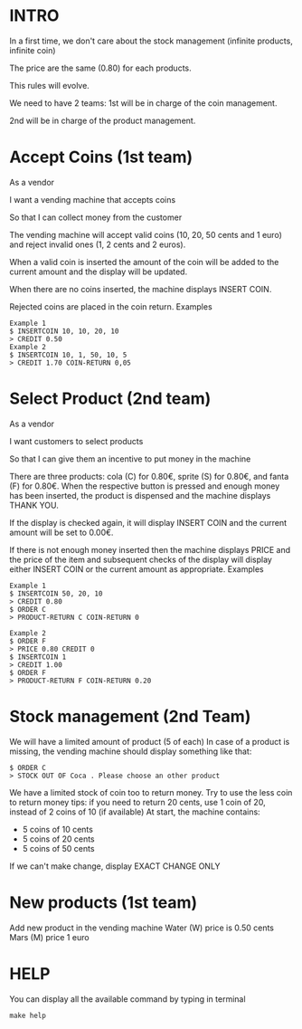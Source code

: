 # INTRO
In a first time, we don't care about the stock management (infinite products, infinite coin)

The price are the same (0.80) for each products.

This rules will evolve.

We need to have 2 teams: 
1st will be in charge of the coin management.

2nd will be in charge of the product management.


# Accept Coins (1st team)
As a vendor

I want a vending machine that accepts coins

So that I can collect money from the customer

The vending machine will accept valid coins (10, 20, 50 cents and 1 euro) and reject invalid ones (1, 2 cents and 2 euros).

When a valid coin is inserted the amount of the coin will be added to the current amount and the display will be updated.

When there are no coins inserted, the machine displays INSERT COIN.

Rejected coins are placed in the coin return.
Examples
```
Example 1
$ INSERTCOIN 10, 10, 20, 10
> CREDIT 0.50
Example 2
$ INSERTCOIN 10, 1, 50, 10, 5
> CREDIT 1.70 COIN-RETURN 0,05
```
# Select Product (2nd team)
As a vendor

I want customers to select products

So that I can give them an incentive to put money in the machine

There are three products: cola (C) for 0.80€, sprite (S) for 0.80€, and fanta (F) for 0.80€. When the respective button is pressed and enough money has been inserted, the product is dispensed and the machine displays THANK YOU.

If the display is checked again, it will display INSERT COIN and the current amount will be set to 0.00€.

If there is not enough money inserted then the machine displays PRICE and the price of the item and subsequent checks of the display will display either INSERT COIN or the current amount as appropriate.
Examples
```
Example 1
$ INSERTCOIN 50, 20, 10 
> CREDIT 0.80
$ ORDER C
> PRODUCT-RETURN C COIN-RETURN 0

Example 2
$ ORDER F
> PRICE 0.80 CREDIT 0
$ INSERTCOIN 1
> CREDIT 1.00 
$ ORDER F
> PRODUCT-RETURN F COIN-RETURN 0.20

```

# Stock management (2nd Team)
We will have a limited amount of product (5 of each)
In case of a product is missing, the vending machine should display something like that:
```
$ ORDER C
> STOCK OUT OF Coca . Please choose an other product

```

We have a limited stock of coin too to return money.
Try to use the less coin to return money
tips: if you need to return 20 cents,  use 1 coin of 20, instead of 2 coins of 10 (if available)
At start, the machine contains:
 - 5 coins of 10 cents
 - 5 coins of 20 cents
 - 5 coins of 50 cents

If we can't make change, display EXACT CHANGE ONLY

# New products (1st team)
Add new product in the vending machine
Water (W) price is 0.50 cents
Mars (M) price 1 euro

# HELP
You can display all the available command by typing in terminal
```
make help
```